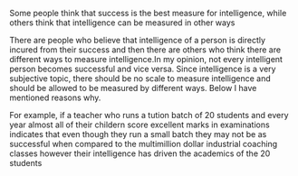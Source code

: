 Some people think that success is the best measure for intelligence, while others think that intelligence can be measured in other ways

There are people who believe that intelligence of a person is directly incured from their success and then there are others who think there are different ways to measure intelligence.In my opinion, not every intelligent person becomes successful and vice versa. Since intelligence is a very subjective topic, there should be no scale to measure intelligence and should be allowed to be measured by different ways. Below I have mentioned reasons why.

For example, if a teacher who runs a tution batch of 20 students and every year almost all of their childern score excellent marks in examinations indicates that even though they run a small batch they may not be as successful when compared to the multimillion dollar industrial coaching classes however their intelligence has driven the academics of the 20 students
